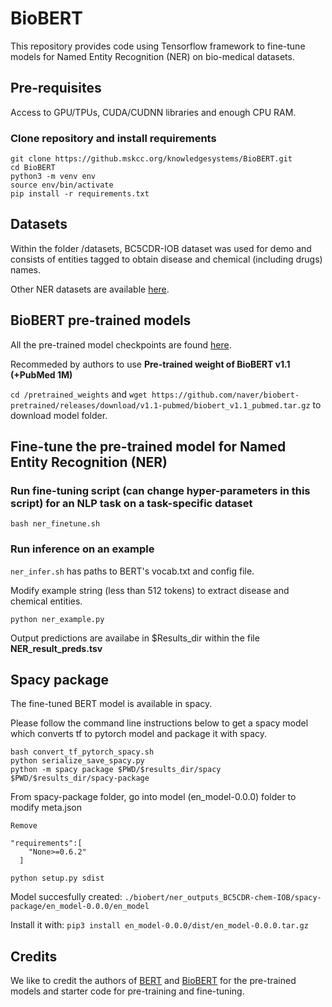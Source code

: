# BioBERT
This repository provides code using Tensorflow framework to fine-tune models for Named Entity Recognition (NER) on bio-medical datasets.

## Pre-requisites

Access to GPU/TPUs, CUDA/CUDNN libraries and enough CPU RAM.

### Clone repository and install requirements

```
git clone https://github.mskcc.org/knowledgesystems/BioBERT.git
cd BioBERT
python3 -m venv env
source env/bin/activate
pip install -r requirements.txt
```

## Datasets 
Within the folder /datasets, BC5CDR-IOB dataset was used for demo and consists of entities tagged to obtain disease and chemical (including drugs) names.

Other NER datasets are available [here](https://github.com/cambridgeltl/MTL-Bioinformatics-2016).

## BioBERT pre-trained models 
All the pre-trained model checkpoints are found [here](https://github.com/naver/biobert-pretrained/releases).

Recommeded by authors to use **Pre-trained weight of BioBERT v1.1 (+PubMed 1M)**

`cd /pretrained_weights` and `wget https://github.com/naver/biobert-pretrained/releases/download/v1.1-pubmed/biobert_v1.1_pubmed.tar.gz` to download model folder. 

## Fine-tune the pre-trained model for Named Entity Recognition (NER)

### Run fine-tuning script (can change hyper-parameters in this script) for an NLP task on a task-specific dataset
`bash ner_finetune.sh`

### Run inference on an example
`ner_infer.sh` has paths to BERT's vocab.txt and config file.

Modify example string (less than 512 tokens) to extract disease and chemical entities. 

`python ner_example.py`

Output predictions are availabe in $Results_dir within the file **NER_result_preds.tsv**

## Spacy package
The fine-tuned BERT model is available in spacy.

Please follow the command line instructions below to get a spacy model which converts tf to pytorch model and package it with spacy. 

```
bash convert_tf_pytorch_spacy.sh
python serialize_save_spacy.py
python -m spacy package $PWD/$results_dir/spacy $PWD/$results_dir/spacy-package
```

From spacy-package folder, go into model (en_model-0.0.0) folder to modify meta.json

```
Remove

"requirements":[
    "None>=0.6.2"
  ]

python setup.py sdist
```

Model succesfully created:
`./biobert/ner_outputs_BC5CDR-chem-IOB/spacy-package/en_model-0.0.0/en_model`

Install it with:
`pip3 install en_model-0.0.0/dist/en_model-0.0.0.tar.gz`

## Credits
We like to credit the authors of [BERT](https://arxiv.org/pdf/1810.04805.pdf) and [BioBERT](https://arxiv.org/pdf/1901.08746.pdf) for the pre-trained models and starter code for pre-training and fine-tuning.

